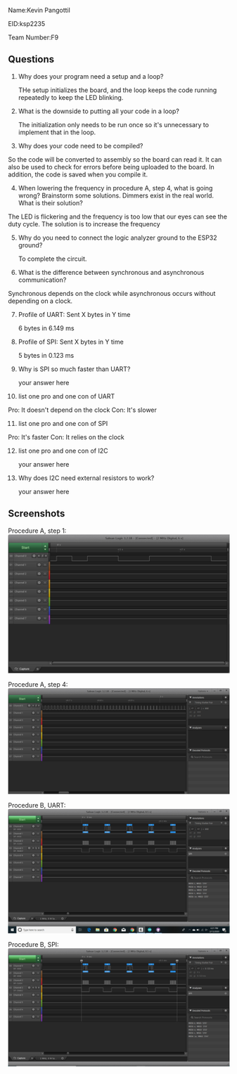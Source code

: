  Name:Kevin Pangottil        

EID:ksp2235

Team Number:F9

## Questions

1. Why does your program need a setup and a loop?

    THe setup initializes the board, and the loop keeps the code running repeatedly to keep the LED blinking. 

2. What is the downside to putting all your code in a loop?

   The initialization only needs to be run once so it's unnecessary to implement that in the loop.  
   
3. Why does your code need to be compiled?

 So the code will be converted to assembly so the board can read it. It can also be used to check for errors before being uploaded to the board. In addition, the code is saved when you compile it. 
 
4. When lowering the frequency in procedure A, step 4, what is going wrong? Brainstorm some solutions. Dimmers exist in the real world. What is their solution?

The LED is flickering and the frequency is too low that our eyes can see the duty cycle. The solution is to increase the frequency  

5. Why do you need to connect the logic analyzer ground to the ESP32 ground?

    To complete the circuit. 
    
6. What is the difference between synchronous and asynchronous communication?

 Synchronous depends on the clock while asynchronous occurs without depending on a clock. 
 
7. Profile of UART: Sent X bytes in Y time 

    6 bytes in 6.149 ms

8. Profile of SPI: Sent X bytes in Y time

    5 bytes in 0.123 ms
    
9. Why is SPI so much faster than UART?

    your answer here

10. list one pro and one con of UART

Pro: It doesn't depend on the clock
Con: It's slower

11. list one pro and one con of SPI

Pro: It's faster
Con: It relies on the clock

12. list one pro and one con of I2C

    your answer here

13. Why does I2C need external resistors to work?

    your answer here

## Screenshots

Procedure A, step 1:
![Put path to your image here ->](img/PAp1.png)

Procedure A, step 4:
![Put path to your image here ->](img/PAs4.png)

Procedure B, UART:
![Put path to your image here ->](img/PBs1.png)

Procedure B, SPI:
![Put path to your image here ->](img/SIPtimer.png)
